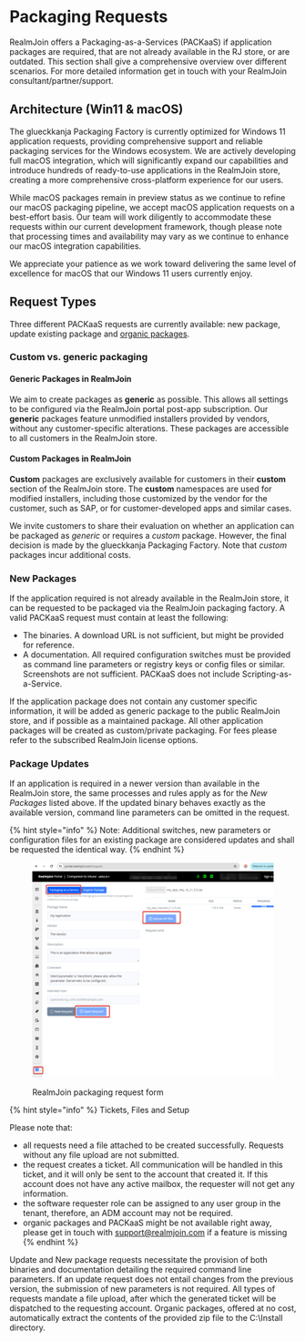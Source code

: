 # Packaging Requests

RealmJoin offers a Packaging-as-a-Services (PACKaaS) if application packages are required, that are not already available in the RJ store, or are outdated. This section shall give a comprehensive overview over different scenarios. For more detailed information get in touch with your RealmJoin consultant/partner/support.&#x20;

## Architecture (Win11 & macOS)

The glueckkanja Packaging Factory is currently optimized for Windows 11 application requests, providing comprehensive support and reliable packaging services for the Windows ecosystem. We are actively developing full macOS integration, which will significantly expand our capabilities and introduce hundreds of ready-to-use applications in the RealmJoin store, creating a more comprehensive cross-platform experience for our users.

While macOS packages remain in preview status as we continue to refine our macOS packaging pipeline, we accept macOS application requests on a best-effort basis. Our team will work diligently to accommodate these requests within our current development framework, though please note that processing times and availability may vary as we continue to enhance our macOS integration capabilities.

We appreciate your patience as we work toward delivering the same level of excellence for macOS that our Windows 11 users currently enjoy.

## Request Types

Three different PACKaaS requests are currently available: new package, update existing package and [organic packages](organic-packages.md).&#x20;

### Custom vs. generic packaging

#### Generic Packages in RealmJoin

We aim to create packages as **generic** as possible. This allows all settings to be configured via the RealmJoin portal post-app subscription. Our **generic** packages feature unmodified installers provided by vendors, without any customer-specific alterations. These packages are accessible to all customers in the RealmJoin store.

#### Custom Packages in RealmJoin

**Custom** packages are exclusively available for customers in their **custom** section of the RealmJoin store. The **custom** namespaces are used for modified installers, including those customized by the vendor for the customer, such as SAP, or for customer-developed apps and similar cases.

We invite customers to share their evaluation on whether an application can be packaged as _generic_ or requires a _custom_ package. However, the final decision is made by the glueckkanja Packaging Factory. Note that _custom_ packages incur additional costs.

### New Packages

If the application required is not already available in the RealmJoin store, it can be requested to be packaged via the RealmJoin packaging factory. A valid PACKaaS request must contain at least the following:&#x20;

* The binaries. A download URL is not sufficient, but might be provided for reference.&#x20;
* A documentation. All required configuration switches must be provided as command line parameters or registry keys or config files or similar. Screenshots are not sufficient. PACKaaS does not include Scripting-as-a-Service.&#x20;

If the application package does not contain any customer specific information, it will be added as generic package to the public RealmJoin store, and if possible as a maintained package. All other application packages will be created as custom/private packaging. For fees please refer to the subscribed RealmJoin license options.&#x20;

### Package Updates

If an application is required in a newer version than available in the RealmJoin store, the same processes and rules apply as for the _New Packages_ listed above. If the updated binary behaves exactly as the available version, command line parameters can be omitted in the request.

{% hint style="info" %}
Note: Additional switches, new parameters or configuration files for an existing package are considered updates and shall be requested the identical way.
{% endhint %}

<figure><img src="../../../../.gitbook/assets/image (307).png" alt=""><figcaption><p>RealmJoin packaging request form</p></figcaption></figure>



{% hint style="info" %}
Tickets, Files and Setup

Please note that:

* all requests need a file attached to be created successfully. Requests without any file upload are not submitted.
* the request creates a ticket. All communication will be handled in this ticket, and it will only be sent to the account that created it. If this account does not have any active mailbox, the requester will not get any information.&#x20;
* the software requester role can be assigned to any user group in the tenant, therefore, an ADM account may not be required.&#x20;
* organic packages and PACKaaS might be not available right away, please get in touch with support@realmjoin.com if a feature is missing
{% endhint %}

Update and New package requests necessitate the provision of both binaries and documentation detailing the required command line parameters. If an update request does not entail changes from the previous version, the submission of new parameters is not required. All types of requests mandate a file upload, after which the generated ticket will be dispatched to the requesting account. Organic packages, offered at no cost, automatically extract the contents of the provided zip file to the C:\Install directory.

